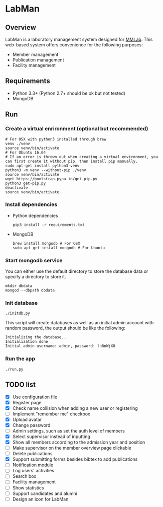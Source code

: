 # LabMan

## Overview
LabMan is a laboratory management system designed for [MMLab](http://mmlab.ie.cuhk.edu.hk/). This web-based system offers convenience for the following purposes:
- Member management
- Publication management
- Facility management

## Requirements
- Python 3.3+ (Python 2.7+ should be ok but not tested)
- MongoDB

## Run
### Create a virtual enrironment (optional but recommended)
``` shell
# For OSX with python3 installed through brew
venv ./venv
source venv/bin/activate
# For Ubuntu 16.04
# If an error is thrown out when creating a virtual environment, you can first create it without pip, then install pip manually.
sudo apt-get install python3-venv
python3 -m venv --without-pip ./venv
source venv/bin/activate
wget https://bootstrap.pypa.io/get-pip.py
python3 get-pip.py
deactivate
source venv/bin/activate
```

### Install dependencies
- Python dependencies

    ``` shell
    pip3 install -r requirements.txt
    ```

- MongoDB

    ``` shell
    brew install mongodb # For OSX
    sudo apt-get install mongodb # For Ubuntu
    ```

### Start mongodb service
You can either use the default directory to store the database data or specify a directory to store it.
``` shell
mkdir dbdata
mongod --dbpath dbdata
```

### Init database
``` shell
./initdb.py
```
This script will create databases as well as an initial admin account with random password, the output should be like the following:
```
Initializing the database...
Initialization done
Initial admin username: admin, password: ln8nWjX8
```

### Run the app
``` shell
./run.py
```

## TODO list
- [x] Use configuration file
- [x] Register page
- [x] Check name collision when adding a new user or registering
- [ ] Implement "remember me" checkbox
- [x] Upload avatar
- [x] Change password
- [ ] Admin settings, such as set the auth level of members
- [x] Select supervisor instead of inputting
- [x] Show all members according to the admission year and position
- [ ] Make supervisor on the member overview page clickable
- [ ] Delete publications
- [x] Support submitting forms besides bibtex to add publications
- [ ] Notification module
- [ ] Log users' activities
- [ ] Search box
- [ ] Facility management
- [ ] Show statistics
- [ ] Support candidates and alumni
- [ ] Design an icon for LabMan
